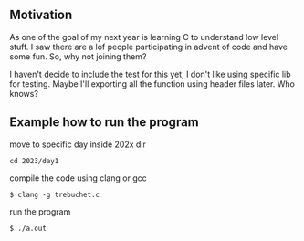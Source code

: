 ## Motivation

As one of the goal of my next year is learning C to understand low level stuff.
I saw there are a lof people participating in advent of code and have some fun.
So, why not joining them?

I haven't decide to include the test for this yet, I don't like using specific lib for testing.
Maybe I'll exporting all the function using header files later. Who knows?

## Example how to run the program

move to specific day inside 202x dir

```
cd 2023/day1
```

compile the code using clang or gcc

```
$ clang -g trebuchet.c

```

run the program

```
$ ./a.out
```
